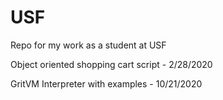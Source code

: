 # USF
Repo for my work as a student at USF

Object oriented shopping cart script - 2/28/2020

GritVM Interpreter with examples - 10/21/2020
